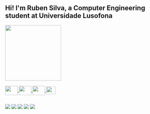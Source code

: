 ## Hi! I'm Ruben Silva, a Computer Engineering student at Universidade Lusofona
<div style="display: inline_block">
  <a href="https://github.com/rbnvsilva">
  <img height="180" src="https://github-readme-stats.vercel.app/api?username=rbnvsilva&show_icons=true&theme=dark&include_all_commits=true&count_private=false"/>
  <!--<img height="120" src="https://github-readme-stats.vercel.app/api/top-langs/?username=rbnvsilva&layout=compact&langs_count=7&theme=dark"/>-->
</div>
  
<div style="display: inline_block"><br>
  <img align="center" height="30" width="40" src="https://cdn.jsdelivr.net/gh/devicons/devicon/icons/python/python-original.svg"/>
  <img align="center" height="30" width="40" src="https://cdn.jsdelivr.net/gh/devicons/devicon/icons/c/c-original.svg"/>
  <img align="center" height="30" width="40" src="https://cdn.jsdelivr.net/gh/devicons/devicon/icons/java/java-original.svg"/>
  <img align="center" height="25" width="30" src="https://cdn.jsdelivr.net/gh/devicons/devicon/icons/kotlin/kotlin-original.svg"/>
</div>
  
##
  
<div>
  <a href="https://instagram.com/rbnvsilva" target="_blank"><img src="https://img.shields.io/badge/-Instagram-%23E4405F?style=for-the-badge&logo=instagram&logoColor=white" target="_blank"></a>
  <a href="https://twitter.com/gtfovro" target="_blank"><img src="https://img.shields.io/badge/Twitter-1DA1F2?style=for-the-badge&logo=twitter&logoColor=white" target="_blank"></a>
 	<a href="https://www.twitch.tv/rbnvsilva" target="_blank"><img src="https://img.shields.io/badge/Twitch-9146FF?style=for-the-badge&logo=twitch&logoColor=white" target="_blank"></a>
  <a href="https://www.linkedin.com/in/rubenvpsilva" target="_blank"><img src="https://img.shields.io/badge/-LinkedIn-%230077B5?style=for-the-badge&logo=linkedin&logoColor=white" target="_blank"></a>
  <a href="https://steamcommunity.com/id/rBnvsilva" target="_blank"><img src="https://img.shields.io/badge/Steam-000000?style=for-the-badge&logo=steam&logoColor=white"     target="_blank"></a>
</div>
